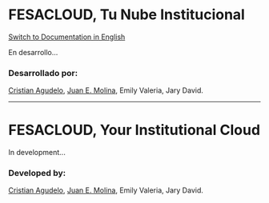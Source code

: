 # FESACLOUD, Tu Nube Institucional

[Switch to Documentation in English](#English)

En desarrollo...

### Desarrollado por:

[Cristian Agudelo](https://github.com/CristianAgudelo63), [Juan E. Molina](https://github.com/TheJm10), Emily Valeria, Jary David.

---

# FESACLOUD, Your Institutional Cloud <a name="English"></a>

In development...

### Developed by:

[Cristian Agudelo](https://github.com/CristianAgudelo63), [Juan E. Molina](https://github.com/TheJm10), Emily Valeria, Jary David.
